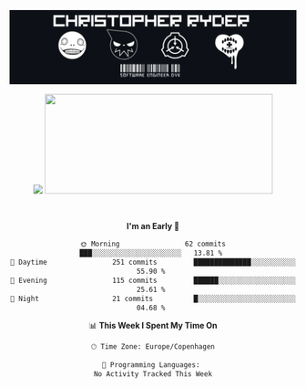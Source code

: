 
<!--
**Dikiv/Dikiv** is a ✨ _special_ ✨ repository because its `README.md` (this file) appears on your GitHub profile.

Here are some ideas to get you started:

- 🔭 I’m currently working on ...
- 🌱 I’m currently learning ...
- 👯 I’m looking to collaborate on ...
- 🤔 I’m looking for help with ...
- 💬 Ask me about ...
- 📫 How to reach me: ...
- 😄 Pronouns: ...
- ⚡ Fun fact: ...
-->
<p align="center">
  <img src="./assets/Banner1.png" alt="Banner"></a>
</p>
<p align="center">
<div style="text-align: center">
  <img src="https://github-readme-stats.vercel.app/api?username=Dikiv&count_private=true&show_icons=true&theme=prussian" width="400">
  <img src="https://readme-daily-quotes.vercel.app/api?author=Me&quote=My+quote" width="400" height ="175">
</p>
<br />


<!--START_SECTION:waka-->
**I'm an Early 🐤** 

```text
🌞 Morning                62 commits          ███░░░░░░░░░░░░░░░░░░░░░░   13.81 % 
🌆 Daytime                251 commits         ██████████████░░░░░░░░░░░   55.90 % 
🌃 Evening                115 commits         ██████░░░░░░░░░░░░░░░░░░░   25.61 % 
🌙 Night                  21 commits          █░░░░░░░░░░░░░░░░░░░░░░░░   04.68 % 
```


📊 **This Week I Spent My Time On** 

```text
🕑︎ Time Zone: Europe/Copenhagen

💬 Programming Languages: 
No Activity Tracked This Week
```


<!--END_SECTION:waka-->

</div>